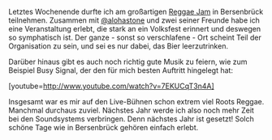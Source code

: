 <html><body><p>Letztes Wochenende durfte ich am großartigen <a href="http://reggaejam.de">Reggae Jam</a> in Bersenbrück teilnehmen. Zusammen mit <a href="http://twitter.com/alohastone">@alohastone</a> und zwei seiner Freunde habe ich eine Veranstaltung erlebt, die stark an ein Volksfest erinnert und deswegen so symphatisch ist. Der ganze - sonst so verschlafene - Ort scheint Teil der Organisation zu sein, und sei es nur dabei, das Bier leerzutrinken.

Darüber hinaus gibt es auch noch richtig gute Musik zu feiern, wie zum Beispiel Busy Signal, der den für mich besten Auftritt hingelegt hat:

[youtube=http://www.youtube.com/watch?v=7EKUCqT3n4A]

Insgesamt war es mir auf den Live-Bühnen schon extrem viel Roots Reggae. Manchmal durchaus zuviel. Nächstes Jahr werde ich also noch mehr Zeit bei den Soundsystems verbringen. Denn nächstes Jahr ist gesetzt! Solch schöne Tage wie in Bersenbrück gehören einfach erlebt.</p></body></html>